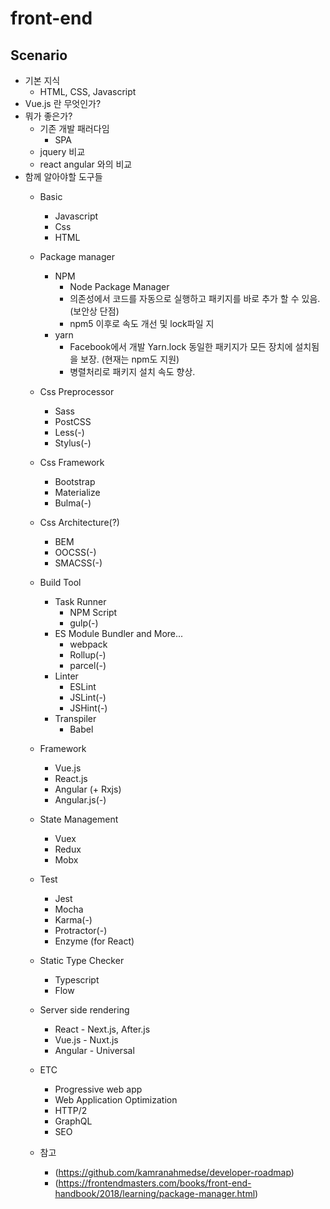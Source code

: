 # front-end
## Scenario
 * 기본 지식
    * HTML, CSS, Javascript
 * Vue.js 란 무엇인가?
 * 뭐가 좋은가?
    * 기존 개발 패러다임
        * SPA
    * jquery 비교
    * react angular 와의 비교
 * 함께 알아야할 도구들
    * Basic
        * Javascript
        * Css
        * HTML
    * Package manager
        * NPM
            * Node Package Manager
            * 의존성에서 코드를 자동으로 실행하고 패키지를 바로 추가 할 수 있음. (보안상 단점)
            * npm5 이후로 속도 개선 및 lock파일 지
        * yarn
            * Facebook에서 개발 Yarn.lock 동일한 패키지가 모든 장치에 설치됨을 보장. (현재는 npm도 지원)
            * 병렬처리로 패키지 설치 속도 향상.
    * Css Preprocessor
        * Sass
        * PostCSS
        * Less(-)
        * Stylus(-)
    * Css Framework
        * Bootstrap
        * Materialize
        * Bulma(-)
    * Css Architecture(?)
        * BEM
        * OOCSS(-)
        * SMACSS(-)
    * Build Tool
        * Task Runner
            * NPM Script
            * gulp(-)
        * ES Module Bundler and More...  
            * webpack
            * Rollup(-)
            * parcel(-)
        * Linter
            * ESLint
            * JSLint(-)
            * JSHint(-)
        * Transpiler
            * Babel
    * Framework
        * Vue.js
        * React.js
        * Angular (+ Rxjs)
        * Angular.js(-)
    * State Management
        * Vuex
        * Redux
        * Mobx
    * Test
        * Jest
        * Mocha
        * Karma(-)
        * Protractor(-)
        * Enzyme (for React)
    * Static Type Checker
        * Typescript
        * Flow
    * Server side rendering
        * React - Next.js, After.js
        * Vue.js - Nuxt.js
        * Angular - Universal
    * ETC
        * Progressive web app
        * Web Application Optimization
        * HTTP/2
        * GraphQL
        * SEO
        
    * 참고
        * (https://github.com/kamranahmedse/developer-roadmap)
        * (https://frontendmasters.com/books/front-end-handbook/2018/learning/package-manager.html)